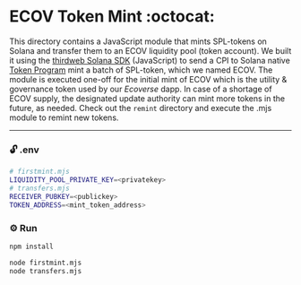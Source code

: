# ECOV Token Mint :octocat:

This directory contains a JavaScript module that mints SPL-tokens on Solana and transfer them to an ECOV liquidity pool (token account). 
We built it using the [thirdweb Solana SDK](https://portal.thirdweb.com/solana) (JavaScript) to send a CPI to Solana native [Token Program](https://spl.solana.com/token) mint a batch of SPL-token, which we named ECOV.
The module is executed one-off for the initial mint of ECOV which is the utility & governance token used by our *Ecoverse* dapp. In case of a shortage of ECOV supply, the designated update authority can mint more tokens in the future, as needed. Check out the `remint` directory and execute the .mjs module to remint new tokens.

---

### :unlock: .env
```bash
# firstmint.mjs
LIQUIDITY_POOL_PRIVATE_KEY=<privatekey>
# transfers.mjs
RECEIVER_PUBKEY=<publickey>
TOKEN_ADDRESS=<mint_token_address>
```

### :gear: Run
```bash
npm install

node firstmint.mjs
node transfers.mjs
```